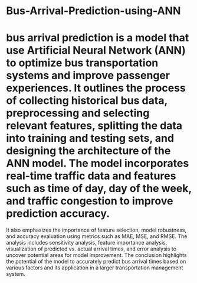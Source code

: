 # Bus-Arrival-Prediction-using-ANN

# bus arrival prediction is a model that use Artificial Neural Network (ANN) to optimize bus transportation systems and improve passenger experiences. It outlines the process of collecting historical bus data, preprocessing and selecting relevant features, splitting the data into training and testing sets, and designing the architecture of the ANN model. The model incorporates real-time traffic data and features such as time of day, day of the week, and traffic congestion to improve prediction accuracy. 
It also emphasizes the importance of feature selection, model robustness, and accuracy evaluation using metrics such as MAE, MSE, and RMSE. The analysis includes sensitivity analysis, feature importance analysis, visualization of predicted vs. actual arrival times, and error analysis to uncover potential areas for model improvement. The conclusion highlights the potential of the model to accurately predict bus arrival times based on various factors and its application in a larger transportation management system.
